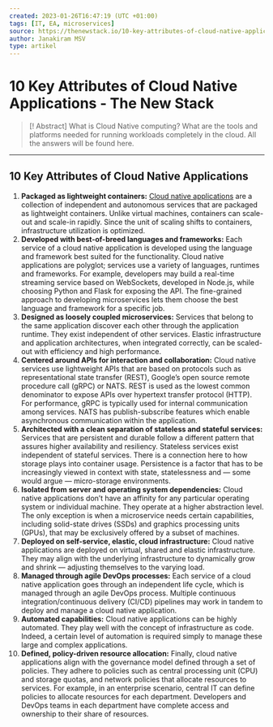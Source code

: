 ```yaml
---
created: 2023-01-26T16:47:19 (UTC +01:00)
tags: [IT, EA, microservices]
source: https://thenewstack.io/10-key-attributes-of-cloud-native-applications/
author: Janakiram MSV
type: artikel
---
```


# 10 Key Attributes of Cloud Native Applications - The New Stack

> [! Abstract]
> What is Cloud Native computing? What are the tools and platforms needed for running workloads completely in the cloud. All the answers will be found here.
> 

---
## 10 Key Attributes of Cloud Native Applications

 1. **Packaged as lightweight containers:** [Cloud native applications](https://thenewstack.io/what-are-cloud-native-patterns-and-how-should-you-use-them/) are a collection of independent and autonomous services that are packaged as lightweight containers. Unlike virtual machines, containers can scale-out and scale-in rapidly. Since the unit of scaling shifts to containers, infrastructure utilization is optimized.
 2. **Developed with best-of-breed languages and frameworks:** Each service of a cloud native application is developed using the language and framework best suited for the functionality. Cloud native applications are polyglot; services use a variety of languages, runtimes and frameworks. For example, developers may build a real-time streaming service based on WebSockets, developed in Node.js, while choosing Python and Flask for exposing the API. The fine-grained approach to developing microservices lets them choose the best language and framework for a specific job.
 3. **Designed as loosely coupled microservices:** Services that belong to the same application discover each other through the application runtime. They exist independent of other services. Elastic infrastructure and application architectures, when integrated correctly, can be scaled-out with efficiency and high performance.
 4. **Centered around APIs for interaction and collaboration:** Cloud native services use lightweight APIs that are based on protocols such as representational state transfer (REST), Google’s open source remote procedure call (gRPC) or NATS. REST is used as the lowest common denominator to expose APIs over hypertext transfer protocol (HTTP). For performance, gRPC is typically used for internal communication among services. NATS has publish-subscribe features which enable asynchronous communication within the application.
 5. **Architected with a clean separation of stateless and stateful services:** Services that are persistent and durable follow a different pattern that assures higher availability and resiliency. Stateless services exist independent of stateful services. There is a connection here to how storage plays into container usage. Persistence is a factor that has to be increasingly viewed in context with state, statelessness and — some would argue — micro-storage environments.
 6. **Isolated from server and operating system dependencies:** Cloud native applications don’t have an affinity for any particular operating system or individual machine. They operate at a higher abstraction level. The only exception is when a microservice needs certain capabilities, including solid-state drives (SSDs) and graphics processing units (GPUs), that may be exclusively offered by a subset of machines.
 7. **Deployed on self-service, elastic, cloud infrastructure:** Cloud native applications are deployed on virtual, shared and elastic infrastructure. They may align with the underlying infrastructure to dynamically grow and shrink — adjusting themselves to the varying load.
 8. **Managed through agile DevOps processes:** Each service of a cloud native application goes through an independent life cycle, which is managed through an agile DevOps process. Multiple continuous integration/continuous delivery (CI/CD) pipelines may work in tandem to deploy and manage a cloud native application.
 9. **Automated capabilities:** Cloud native applications can be highly automated. They play well with the concept of infrastructure as code. Indeed, a certain level of automation is required simply to manage these large and complex applications.
 10. **Defined, policy-driven resource allocation:** Finally, cloud native applications align with the governance model defined through a set of policies. They adhere to policies such as central processing unit (CPU) and storage quotas, and network policies that allocate resources to services. For example, in an enterprise scenario, central IT can define policies to allocate resources for each department. Developers and DevOps teams in each department have complete access and ownership to their share of resources.
